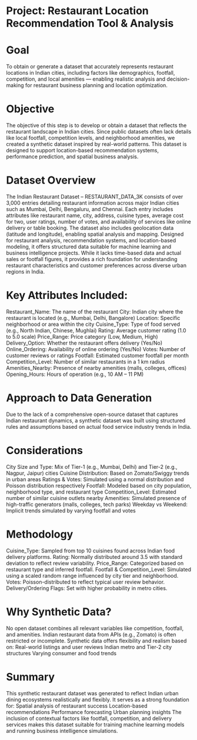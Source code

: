 # Project: Restaurant Location Recommendation Tool & Analysis ##

# Goal
To obtain or generate a dataset that accurately represents restaurant locations in Indian cities, including factors like demographics, footfall, competition, and local amenities — enabling realistic analysis and decision-making for restaurant business planning and location optimization.

# Objective
The objective of this step is to develop or obtain a dataset that reflects the restaurant landscape in Indian cities. Since public datasets often lack details like local footfall, competition levels, and neighborhood amenities, we created a synthetic dataset inspired by real-world patterns. This dataset is designed to support location-based recommendation systems, performance prediction, and spatial business analysis.

# Dataset Overview
The Indian Restaurant Dataset – RESTAURANT_DATA_3K consists of over 3,000 entries detailing restaurant information across major Indian cities such as Mumbai, Delhi, Bengaluru, and Chennai. Each entry includes attributes like restaurant name, city, address, cuisine types, average cost for two, user ratings, number of votes, and availability of services like online delivery or table booking. The dataset also includes geolocation data (latitude and longitude), enabling spatial analysis and mapping. Designed for restaurant analysis, recommendation systems, and location-based modeling, it offers structured data suitable for machine learning and business intelligence projects. While it lacks time-based data and actual sales or footfall figures, it provides a rich foundation for understanding restaurant characteristics and customer preferences across diverse urban regions in India.

# Key Attributes Included:
Restaurant_Name: The name of the restaurant
City: Indian city where the restaurant is located (e.g., Mumbai, Delhi, Bangalore)
Location: Specific neighborhood or area within the city
Cuisine_Type: Type of food served (e.g., North Indian, Chinese, Mughlai)
Rating: Average customer rating (1.0 to 5.0 scale)
Price_Range: Price category (Low, Medium, High)
Delivery_Option: Whether the restaurant offers delivery (Yes/No)
Online_Ordering: Availability of online ordering (Yes/No)
Votes: Number of customer reviews or ratings
Footfall: Estimated customer footfall per month
Competition_Level: Number of similar restaurants in a 1 km radius
Amenities_Nearby: Presence of nearby amenities (malls, colleges, offices)
Opening_Hours: Hours of operation (e.g., 10 AM – 11 PM)

# Approach to Data Generation
Due to the lack of a comprehensive open-source dataset that captures Indian restaurant dynamics, a synthetic dataset was built using structured rules and assumptions based on actual food service industry trends in India.

# Considerations
City Size and Type: Mix of Tier-1 (e.g., Mumbai, Delhi) and Tier-2 (e.g., Nagpur, Jaipur) cities
Cuisine Distribution: Based on Zomato/Swiggy trends in urban areas
Ratings & Votes: Simulated using a normal distribution and Poisson distribution respectively
Footfall: Modeled based on city population, neighborhood type, and restaurant type
Competition_Level: Estimated number of similar cuisine outlets nearby
Amenities: Simulated presence of high-traffic generators (malls, colleges, tech parks)
Weekday vs Weekend: Implicit trends simulated by varying footfall and votes

# Methodology
Cuisine_Type: Sampled from top 10 cuisines found across Indian food delivery platforms.
Rating: Normally distributed around 3.5 with standard deviation to reflect review variability.
Price_Range: Categorized based on restaurant type and inferred footfall.
Footfall & Competition_Level: Simulated using a scaled random range influenced by city tier and neighborhood.
Votes: Poisson-distributed to reflect typical user review behavior.
Delivery/Ordering Flags: Set with higher probability in metro cities.

# Why Synthetic Data?
No open dataset combines all relevant variables like competition, footfall, and amenities.
Indian restaurant data from APIs (e.g., Zomato) is often restricted or incomplete.
Synthetic data offers flexibility and realism based on:
Real-world listings and user reviews
Indian metro and Tier-2 city structures
Varying consumer and food trends

# Summary
This synthetic restaurant dataset was generated to reflect Indian urban dining ecosystems realistically and flexibly. It serves as a strong foundation for:
Spatial analysis of restaurant success
Location-based recommendations
Performance forecasting
Urban planning insights
The inclusion of contextual factors like footfall, competition, and delivery services makes this dataset suitable for training machine learning models and running business intelligence simulations.












